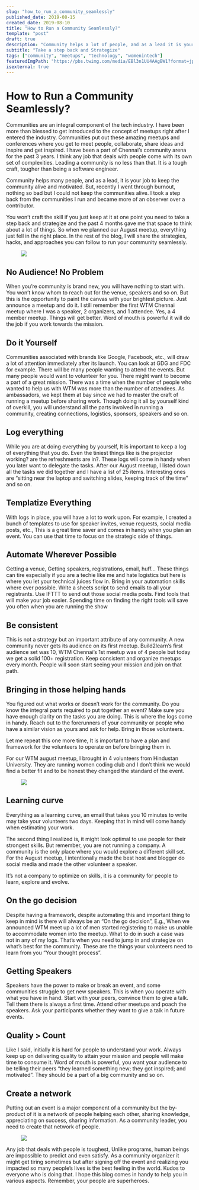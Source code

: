 ```yaml
---
slug: "how_to_run_a_community_seamlessly"
published_date: 2019-08-15
created_date: 2019-08-10
title: "How to Run a Community Seamlessly?"
template: "post"
draft: true
description: "Community helps a lot of people, and as a lead it is your job to keep the community alive and motivated. But, recently I went throught a burn out, nothing so bad but I was not in a position to keep the communities alive. I took a step back from the communities I run and became more of an observer over a contributor. "
subtitle: "Take a step back and Strategize"
tags: ["community", "meetups", "technology", "womenintech"]
featuredImgPath: "https://pbs.twimg.com/media/EBl3n1UU4AAgBW1?format=jpg&name=4096x4096"
isexternal: true
---
```



# How to Run a Community Seamlessly?

Communities are an integral component of the tech industry. I have been more than blessed to get introduced to the concept of meetups right after I entered the industry. Communities put out these amazing meetups and conferences where you get to meet people, collaborate, share ideas and inspire and get inspired. I have been a part of Chennai’s community arena for the past 3 years. I think any job that deals with people come with its own set of complexities. Leading a community is no less than that. It is a tough craft, tougher than being a software engineer.

Community helps many people, and as a lead, it is your job to keep the community alive and motivated. But, recently I went through burnout, nothing so bad but I could not keep the communities alive. I took a step back from the communities I run and became more of an observer over a contributor. 

You won’t craft the skill if you just keep at it at one point you need to take a step back and strategize and the past 4 months gave me that space to think about a lot of things. So when we planned our August meetup, everything just fell in the right place. In the rest of the blog, I will share the strategies, hacks, and approaches you can follow to run your community seamlessly. 

<figure>

![](https://pbs.twimg.com/media/EBl3n1UU4AAgBW1?format=jpg&name=4096x4096)

</figure>


## No Audience! No Problem
When you’re community is brand new, you will have nothing to start with. You won’t know whom to reach out for the venue, speakers and so on. But this is the opportunity to paint the canvas with your brightest picture. Just announce a meetup and do it. I still remember the first WTM Chennai meetup where I was a speaker, 2 organizers, and 1 attendee. Yes, a 4 member meetup. Things will get better. Word of mouth is powerful it will do the job if you work towards the mission.

## Do it Yourself

Communities associated with brands like Google, Facebook, etc., will draw a lot of attention immediately after its launch. You can look at GDG and FDC for example. There will be many people wanting to attend the events. But many people would want to volunteer for you. There might want to become a part of a great mission. There was a time when the number of people who wanted to help us with WTM was more than the number of attendees. As ambassadors, we kept them at bay since we had to master the craft of running a meetup before sharing work. Though doing it all by yourself kind of overkill, you will understand all the parts involved in running a community, creating connections, logistics, sponsors, speakers and so on.

## Log everything

While you are at doing everything by yourself, It is important to keep a log of everything that you do. Even the tiniest things like is the projector working? are the refreshments are in?. These logs will come in handy when you later want to delegate the tasks. After our August meetup, I listed down all the tasks we did together and I have a list of 25 items. Interesting ones are “sitting near the laptop and switching slides, keeping track of the time” and so on. 

## Templatize Everything

With logs in place, you will have a lot to work upon. For example, I created a bunch of templates to use for speaker invites, venue requests, social media posts, etc., This is a great time saver and comes in handy when you plan an event. You can use that time to focus on the strategic side of things.

## Automate Wherever Possible

Getting a venue, Getting speakers, registrations, email, huff... These things can tire especially if you are a techie like me and hate logistics but here is where you let your technical juices flow in. Bring in your automation skills where ever possible. Write a sheets script to send emails to all your registrants. Use IFTTT to send out those social media posts. Find tools that will make your job easier. Spending time on finding the right tools will save you often when you are running the show

## Be consistent

This is not a strategy but an important attribute of any community. A new community never gets its audience on its first meetup. Build2learn’s first audience set was 10, WTM Chennai’s 1st meetup was of 4 people but today we get a solid 100+ registration. Keep consistent and organize meetups every month. People will soon start seeing your mission and join on that path.

## Bringing in those helping hands

You figured out what works or doesn’t work for the community. Do you know the integral parts required to put together an event? Make sure you have enough clarity on the tasks you are doing. This is where the logs come in handy. Reach out to the forerunners of your community or people who have a similar vision as yours and ask for help. Bring in those volunteers. 

Let me repeat this one more time, It is important to have a plan and framework for the volunteers to operate on before bringing them in.

For our WTM august meetup, I brought in 4 volunteers from Hindustan University. They are running women coding club and I don’t think we would find a better fit and to be honest they changed the standard of the event. 

<figure>

![](https://lh3.googleusercontent.com/z66rBtr8ulTyn7ib_0emaNy9G97M75eeIolPfyeDQhljspQU_pFAoL-zYRD0SDOxZWN3gUB6ffKr64KCYjKWfb_F2dGR0_lBUEZmmD_HdkVnRicxligIiNBFGjGnE1SJVOeWNdC_w5dXiqRhpH6ijXWkb00wO6x--E8PCdPeH1CpuV-nnRC8mwHnckW1jML5jJDEBnoSxJqVcm01m0fbQRWGuOowcsa9nwAXGvCnxlgVCNogKtNaCeiMpnfdvGNQQ3yJ_W8-uZ-kVJiZwp2UA8ihMh1ZpHvw_tts1OmdDkywxwXpVeJrXLSDB4g2FHci6SxNb_sUh4veUQrUnjSxEMKGHKXZyynH9GPUJYlc8RHQR_0filn6NnU5QV9_SBWZuGHVzNmN8pJ9M7HrQmRtksceC23XV_jp73J_zIRqTCW5q9zutP7TXMah6K67zRFQg23KmDYyu8LOHYgDcEAB1iSAgadL-Iv2QDC53-AHPqwUWdXBlk2xXRQ-WtDLRmsAfYo-tooOyJSdFxGdv6-7L11MSamdXxsFLs3mhMRGGKqGQ46_WwXEpDBH32i19bUluvs6dchR24spvX7_B3klq30MzPRNVXmLg2hxtZL5fwaTMxzvWpHrdJUD5kKj3fPwiztqgKLIOnEW12CEzrufJIZeNlXSTLhg3_I-U7bZWoZNDweP2piB31ZZybbajKYKt3C6_C0oT8xlNSZ_9WoxVpna6w=w1052-h789-no)

</figure>

## Learning curve

Everything as a learning curve, an email that takes you 10 minutes to write may take your volunteers two days. Keeping that in mind will come handy when estimating your work. 

The second thing I realized is, it might look optimal to use people for their strongest skills. But remember, you are not running a company. A community is the only place where you would explore a different skill set. For the August meetup, I intentionally made the best host and blogger do social media and made the other volunteer a speaker. 

It’s not a company to optimize on skills, it is a community for people to learn, explore and evolve.

## On the go decision
Despite having a framework, despite automating this and important thing to keep in mind is there will always be an “On the go decision”, E.g., When we announced WTM meet up a lot of men started registering to make us unable to accommodate women into the meetup. What to do in such a case was not in any of my logs. That’s when you need to jump in and strategize on what’s best for the community. These are the things your volunteers need to learn from you “Your thought process”. 

## Getting Speakers

Speakers have the power to make or break an event, and some communities struggle to get new speakers. This is when you operate with what you have in hand. Start with your peers, convince them to give a talk. Tell them there is always a first time. Attend other meetups and poach the speakers. Ask your participants whether they want to give a talk in future events.

## Quality > Count

Like I said, initially it is hard for people to understand your work. Always keep up on delivering quality to attain your mission and people will make time to consume it. Word of mouth is powerful, you want your audience to be telling their peers “they learned something new; they got inspired; and motivated”. They should be a part of a big community and so on.

## Create a network

Putting out an event is a major component of a community but the by-product of it is a network of people helping each other, sharing knowledge, appreciating on success, sharing information. As a community leader, you need to create that network of people.


<figure>

![](https://pbs.twimg.com/media/EBoL-zlU4AAYfh5?format=jpg&name=4096x4096)

</figure>

Any job that deals with people is toughest, Unlike programs, human beings are impossible to predict and even satisfy. As a community organizer it might get tiring sometimes but after signing off the event and realizing you impacted so many people’s lives is the best feeling in the world. Kudos to everyone who is doing that. I hope this blog comes in handy to help you in various aspects. Remember, your people are superheroes.

